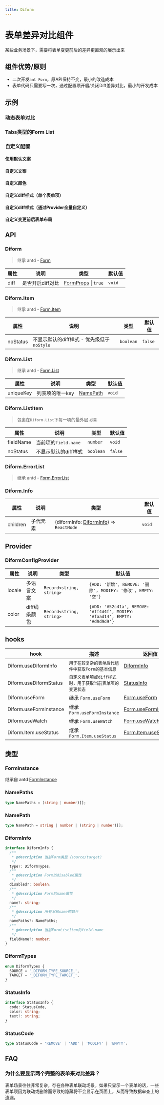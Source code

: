 ```yaml
---
title: Diform
---
```


# 表单差异对比组件

某些业务场景下，需要将表单变更前后的差异更直观的展示出来

## 组件优势/原则
- 二次开发`ant Form`，原API保持不变，最小的改造成本
- 表单代码只需要写一次，通过配置项开启/关闭Diff差异对比，最小的开发成本

## 示例

### 动态表单对比

<code src="./examples/DynamicDiff.tsx"></code>

### Tabs类型的Form List

<code src="./examples/TabList.tsx"></code>

### 自定义配置

#### 使用默认文案
<code src="./examples/DefaultI18n.tsx"></code>

#### 自定义文案
<code src="./examples/CustomI18n.tsx"></code>

#### 自定义颜色
<code src="./examples/CustomColor.tsx"></code>

#### 自定义diff样式（单个表单项） 
<code src="./examples/CustomDiff.tsx"></code>

#### 自定义diff样式（通过Provider全量自定义）
<code src="./examples/CustomWrapper.tsx"></code>

#### 自定义变更前后表单布局
<code src="./examples/CustomComponent.tsx"></code>

## API

### Diform

> 继承 antd - [Form](https://ant-design.antgroup.com/components/form-cn#form)

|属性|说明|类型|默认值|
|---|---|---|---|
|diff|是否开启diff对比|[FormProps](https://ant-design.antgroup.com/components/form-cn#form) \| `true`|`void`|

### Diform.Item

> 继承 antd - [Form.Item](https://ant-design.antgroup.com/components/form-cn#formitem)

|属性|说明|类型|默认值|
|---|---|---|---|
|noStatus|不显示默认的diff样式 - 优先级低于`noStyle`|`boolean`|`false`|

### Diform.List

> 继承 antd - [Form.List](https://ant-design.antgroup.com/components/form-cn#formlist)

|属性|说明|类型|默认值|
|---|---|---|---|
|uniqueKey|列表项的唯一key|[NamePath](#namepath)|`void`|

### Diform.ListItem

> 包裹在`Diform.List`下每一项的最外层 `必需`

|属性|说明|类型|默认值|
|---|---|---|---|
|fieldName|当前项的`field.name`|`number`|`void`|
|noStatus|不显示默认的diff样式|`boolean`|`false`|

### Diform.ErrorList

> 继承 antd - [Form.ErrorList](https://ant-design.antgroup.com/components/form-cn#formerrorlist)

### Diform.Info

|属性|说明|类型|默认值|
|---|---|---|---|
|children|子代元素|(diformInfo: [DiformInfo](#diforminfo-1)) => `ReactNode`|`void`|

## Provider

### DiformConfigProvider
|属性|说明|类型|默认值|
|---|---|---|---|
|locale|多语言文案|`Record<string, string>`|`{ADD: '新增', REMOVE: '删除', MODIFY: '修改', EMPTY: '空'}`|
|color|diff线条颜色|`Record<string, string>`|`{ADD: '#52c41a', REMOVE: '#ff4d4f', MODIFY: '#faad14', EMPTY: '#d9d9d9'}`|

## hooks

|hook|描述|返回值|
|---|---|---|
|Diform.useDiformInfo|`用于在较复杂的表单后代组件中获取Form的基本信息`|[DiformInfo](#diforminfo-1)|
|Diform.useDiformStatus|`自定义表单项或diff样式时，用于获取当前表单项的变更状态`|[StatusInfo](#statusinfo)|
|Diform.useForm|继承 `Form.useForm`|[Form.useForm](https://ant-design.antgroup.com/components/form-cn#formuseform)|
|Diform.useFormInstance|继承 `Form.useFormInstance`|[Form.useFormInstance](https://ant-design.antgroup.com/components/form-cn#formuseforminstance)|
|Diform.useWatch|继承 `Form.useWatch`|[Form.useWatch](https://ant-design.antgroup.com/components/form-cn#formusewatch)|
|Diform.Item.useStatus|继承 `Form.Item.useStatus`|[Form.Item.useStatus](https://ant-design.antgroup.com/components/form-cn#formitemusestatus)|

## 类型

### FormInstance

继承自 antd [FormInstance](https://ant-design.antgroup.com/components/form-cn#forminstance)

### NamePaths

```ts
type NamePaths = (string | number)[];
```

### NamePath

```ts
type NamePath = string | number | (string | number)[];
```

### DiformInfo
```ts
interface DiformInfo {
  /**
   * @description 当前Form类型（source/target）
   */
  type?: DiformTypes;
  /**
   * @description Form的disabled属性
   */
  disabled?: boolean;
  /**
   * @description Form的name属性
   */
  name?: string;
  /**
   * @description 所有父级name的联合
   */
  namePaths?: NamePaths;
  /**
   * @description 当前FormListItem的field.name
   */
  fieldName?: number;
}
```

### DiformTypes
```ts
enum DiformTypes {
  SOURCE = '_DIFORM_TYPE_SOURCE_',
  TARGET = '_DIFORM_TYPE_TARGET_',
}
```

### StatusInfo
```ts
interface StatusInfo {
  code: StatusCode,
  color: string;
  text?: string;
}
```

### StatusCode
```ts
type StatusCode = 'REMOVE' | 'ADD' | 'MODIFY' | 'EMPTY';
```

## FAQ

### 为什么要显示两个完整的表单来对比差异？

表单场景往往非常复杂，存在各种表单联动场景，如果只显示一个表单的话，一些表单项因为联动或删除而导致的隐藏将不会显示在页面上，从而导致数据审查上的遗漏。
